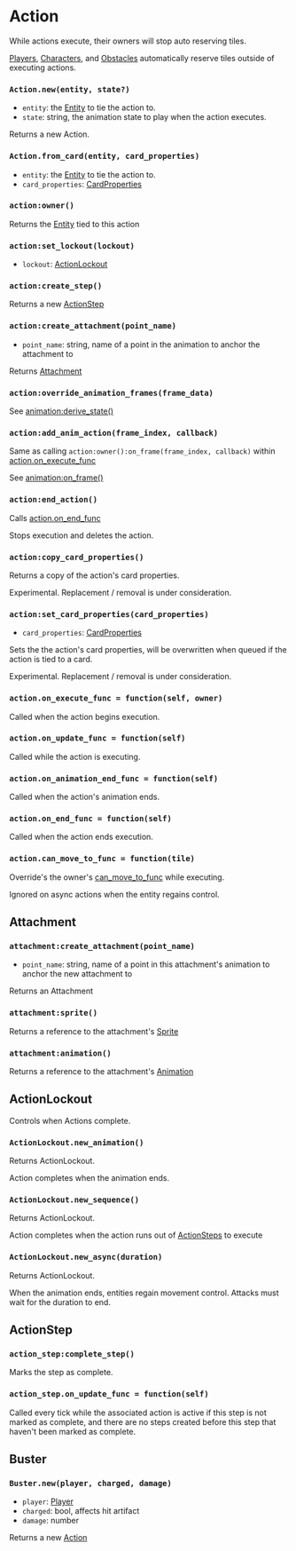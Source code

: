 # Action

While actions execute, their owners will stop auto reserving tiles.

[Players](/client/lua-api/entity-api/player), [Characters](/client/lua-api/entity-api/character), and [Obstacles](/client/lua-api/entity-api/obstacle) automatically reserve tiles outside of executing actions.

### `Action.new(entity, state?)`

- `entity`: the [Entity](/client/lua-api/entity-api/entity) to tie the action to.
- `state`: string, the animation state to play when the action executes.

Returns a new Action.

### `Action.from_card(entity, card_properties)`

- `entity`: the [Entity](/client/lua-api/entity-api/entity) to tie the action to.
- `card_properties`: [CardProperties](/client/lua-api/attack-api/cards#cardproperties)

### `action:owner()`

Returns the [Entity](/client/lua-api/entity-api/entity) tied to this action

### `action:set_lockout(lockout)`

- `lockout`: [ActionLockout](#actionlockout)

### `action:create_step()`

Returns a new [ActionStep](#actionstep)

### `action:create_attachment(point_name)`

- `point_name`: string, name of a point in the animation to anchor the attachment to

Returns [Attachment](#attachment)

### `action:override_animation_frames(frame_data)`

See [animation:derive_state()](/client/lua-api/resource-api/animation#animationderive_statestate-frame_data)

### `action:add_anim_action(frame_index, callback)`

Same as calling `action:owner():on_frame(frame_index, callback)` within [action.on_execute_func](#actionon_execute_func--functionself_owner)

See [animation:on_frame()](/client/lua-api/resource-api/animation#animationon_frameframe_index-function-do_once)

### `action:end_action()`

Calls [action.on_end_func](#actionon_end_func--functionself)

Stops execution and deletes the action.

### `action:copy_card_properties()`

Returns a copy of the action's card properties.

Experimental. Replacement / removal is under consideration.

### `action:set_card_properties(card_properties)`

- `card_properties`: [CardProperties](/client/lua-api/attack-api/cards#cardproperties)

Sets the the action's card properties, will be overwritten when queued if the action is tied to a card.

Experimental. Replacement / removal is under consideration.

### `action.on_execute_func = function(self, owner)`

Called when the action begins execution.

### `action.on_update_func = function(self)`

Called while the action is executing.

### `action.on_animation_end_func = function(self)`

Called when the action's animation ends.

### `action.on_end_func = function(self)`

Called when the action ends execution.

### `action.can_move_to_func = function(tile)`

Override's the owner's [can_move_to_func](/client/lua-api/entity-api/entity/#entitycan_move_to_func--functionself-tile-boolean) while executing.

Ignored on async actions when the entity regains control.

## Attachment

### `attachment:create_attachment(point_name)`

- `point_name`: string, name of a point in this attachment's animation to anchor the new attachment to

Returns an Attachment

### `attachment:sprite()`

Returns a reference to the attachment's [Sprite](/client/lua-api/resource-api/sprite)

### `attachment:animation()`

Returns a reference to the attachment's [Animation](/client/lua-api/resource-api/animation)

## ActionLockout

Controls when Actions complete.

### `ActionLockout.new_animation()`

Returns ActionLockout.

Action completes when the animation ends.

### `ActionLockout.new_sequence()`

Returns ActionLockout.

Action completes when the action runs out of [ActionSteps](#actionstepcreate_step) to execute

### `ActionLockout.new_async(duration)`

Returns ActionLockout.

When the animation ends, entities regain movement control. Attacks must wait for the duration to end.

## ActionStep

### `action_step:complete_step()`

Marks the step as complete.

### `action_step.on_update_func = function(self)`

Called every tick while the associated action is active if this step is not marked as complete, and there are no steps created before this step that haven't been marked as complete.

## Buster

### `Buster.new(player, charged, damage)`

- `player`: [Player](/client/lua-api/entity-api/player)
- `charged`: bool, affects hit artifact
- `damage`: number

Returns a new [Action](#action)
